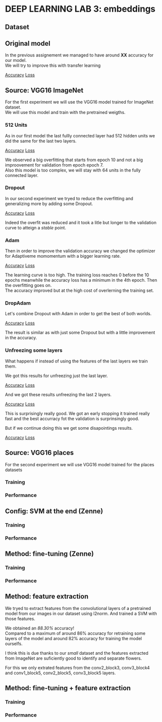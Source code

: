 # DEEP LEARNING LAB 3: embeddings

## Dataset

## Original model

In the previous assignement we managed to have around **XX** accuracy for our model.  
We will try to improve this with transfer learning  

[Accuracy](../DL1/plots/nodrop_cnn_acc.pdf)
[Loss](../DL1/plots/nodrop_cnn_loss.pdf)

## Source: VGG16 ImageNet 
For the first experiment we will use the VGG16 model trained for ImageNet dataset.  
We will use this model and train with the pretrained weigths.

### 512 Units

As in our first model the last fullly connected layer had 512 hidden units we did the same for the last two layers.

[Accuracy](experiments/512units/fine_tuning_accuracy.pdf)
[Loss](experiments/512units/fine_tuning_loss.pdf)

We observed a big overfitting that starts from epoch 10 and not a big improovement for validation from epoch epoch 7.  
Also this model is too complex, we will stay with 64 units in the fully connected layer.

### Dropout

In our second experiment we tryed to reduce the overfitting and generalizing more by adding some Dropout.  

[Accuracy](experiments/Dropout/fine_tuning_accuracy.pdf)
[Loss](experiments/Dropout/fine_tuning_loss.pdf)

Indeed the overfit was reduced and it took a litle but longer to the validation curve to atteign a _stable_ point.

### Adam

Then in order to improve the validation accuracy we changed the optimizer for Adaptiveme momomentum with a bigger learning rate.  


[Accuracy](experiments/Adam/fine_tuning_accuracy.pdf)
[Loss](experiments/Adam/fine_tuning_loss.pdf)

The learning curve is too high. The training loss reaches 0 before the 10 epochs meanwhile the accuracy loss has a minimum in the 4th epoch.
Then the overfitting goes on.  
The accuracy improved but at the high cost of overlerning the training set.

### DropAdam
Let's combine Dropout with Adam in order to get the best of both worlds.  

[Accuracy](experiments/DropAdam/fine_tuning_accuracy.pdf)
[Loss](experiments/DropAdam/fine_tuning_loss.pdf)

The result is similar as with just some Dropout but with a little improvement in the accuracy.

### Unfreezing some layers

What happens if instead of using the features of the last layers we train them.  

We got this results for unfreezing just the last layer.  

[Accuracy](experiments/image1unfreeze/fine_tuning_accuracy.pdf)
[Loss](experiments/image1unfreeze/fine_tuning_loss.pdf)

And we got these results unfreezing the last 2 layers.

[Accuracy](experiments/image2unfreeze/fine_tuning_accuracy.pdf)
[Loss](experiments/image2unfreeze/fine_tuning_loss.pdf)

This is surprisingly really good. We got an early stopping it trained really fast and the best accurracy fot the validation is surprinsingly good.  

But if we continue doing this we get some disapointings results.

[Accuracy](experiments/image1unfreeze/3unfreeze_accuracy.pdf)
[Loss](experiments/image1unfreeze/3unfreeze_loss.pdf)

## Source: VGG16 places
For the second experiment we will use VGG16 model trained for the places datasets

### Training

### Performance

## Config: SVM at the end (Zenne)

### Training

### Performance

## Method: fine-tuning (Zenne)

### Training

### Performance

## Method: feature extraction

We tryed to extract features from the convolutional layers of a pretrained model from our images in our dataset using l2norm.
And trained a SVM with those features.

We obtained an *88.30%* accuracy!  
Compared to a maximum of around 86% accuracy for retraining some layers of the model and around 82% accuracy for training the model ourselfs.  

I think this is due thanks to our _small_ dataset and the features extracted from ImageNet are suficiently good to identify and separate flowers.  

For this we only extrated features from the conv2\_block3, conv3\_block4 and conv1\_block5, conv2\_block5, conv3\_block5 layers.


## Method: fine-tuning + feature extraction

### Training

### Performance



